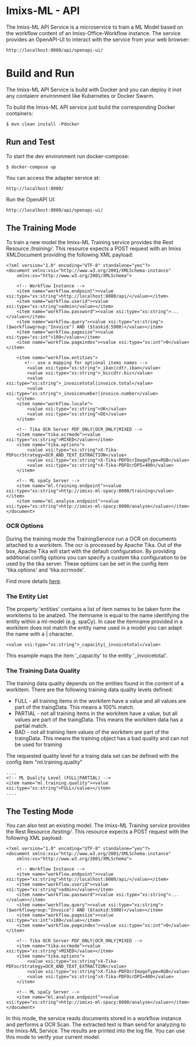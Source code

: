 # Imixs-ML - API

The Imixs-ML API Service is a microservice to train a ML Model based on the workflow content of an Imixs-Office-Workflow instance. The service provides an OpenAPI-UI to interact with the service from your web browser:

	http://localhost:8080/api/openapi-ui/




# Build and Run

The Imixs-ML API Service is build with Docker and you can deploy it inot any contaienr environment like Kubernetes or Docker Swarm. 

To build the Imixs-ML API service just build the corresponding Docker containers:

	$ mvn clean install -Pdocker

## Run and Test

To start the dev environment run docker-compose:

	$ docker-compose up
 
You can access the adapter service at:

	http://localhost:8080/
	
Run the OpenAPI UI:	

	http://localhost:8080/api/openapi-ui/
	





## The Training Mode

To train a new model the Imixs-ML Training service provides the Rest Resource */training/*. This resource expects a POST request with an Imixs XMLDocument providing the following XML payload:

	<?xml version="1.0" encoding="UTF-8" standalone="yes"?>
	<document xmlns:xsi="http://www.w3.org/2001/XMLSchema-instance"
		xmlns:xs="http://www.w3.org/2001/XMLSchema">
		
		<!-- Workflow Instance -->
		<item name="workflow.endpoint"><value xsi:type="xs:string">http://localhost:8080/api/</value></item>
		<item name="workflow.userid"><value xsi:type="xs:string">admin</value></item>
		<item name="workflow.password"><value xsi:type="xs:string">...</value></item>
		<item name="workflow.query"><value xsi:type="xs:string">($workflowgroup:"Invoice") AND ($taskid:5900)</value></item>
		<item name="workflow.pagesize"><value xsi:type="xs:int">100</value></item>
		<item name="workflow.pageindex"><value xsi:type="xs:int">0</value></item>
		
		<item name="workflow.entities">
		   <!-- use a mapping for optional items names -->
			<value xsi:type="xs:string">_iban|cdtr.iban</value>
			<value xsi:type="xs:string">_biccdtr.bic</value>
			<value xsi:type="xs:string">_invoicetotal|invoice.total</value>
			<value xsi:type="xs:string">_invoicenumber|invoice.number</value>
		</item>
		<item name="workflow.locale">
			<value xsi:type="xs:string">UK</value>
			<value xsi:type="xs:string">DE</value>
		</item>
		
		<!-- Tika OCR Server PDF_ONLY|OCR_ONLY|MIXED -->
		<item name="tika.ocrmode"><value xsi:type="xs:string">MIXED</value></item>
		<item name="tika.options">
			<value xsi:type="xs:string">X-Tika-PDFocrStrategy=OCR_AND_TEXT_EXTRACTION</value>
			<value xsi:type="xs:string">X-Tika-PDFOcrImageType=RGB</value>
			<value xsi:type="xs:string">X-Tika-PDFOcrDPI=400</value>
		</item>
		
		<!-- ML spaCy Server -->
		<item name="ml.training.endpoint"><value xsi:type="xs:string">http://imixs-ml-spacy:8000/training</value></item>
		<item name="ml.analyse.endpoint"><value xsi:type="xs:string">http://imixs-ml-spacy:8000/analyse</value></item>
	</document>


### OCR Options

During the training mode the TrainingService run a OCR on documents attached to a workitem. The ocr is processed by Apache Tika.
Out of the box, Apache Tika will start with the default configuration. By providing additional config options you can specify a custom tika configuration to be used by the tika server. These options can be set in the config item 'tika.options' and 'tika.ocrmode'.

Find more details [here](https://github.com/imixs/imixs-archive/tree/master/imixs-archive-documents#the-tikadocumentservice).


### The Entity List

The property 'entities' contains a list of item names to be taken form the workitems to be analzed.
The itemname is equal to the name identifying the entity within a ml-model (e.g. spaCy). In case the itemname provided in a workitem does not match the entity name used in a model you can adapt the name with a | character.

	 
	<value xsi:type="xs:string">_capacity|_invoicetotal</value>

This example maps the item '_capacity' to the entity '_invoicetotal'.

### The Training Data Quality

The training data quality depends on the entities found in the content of a workitem.  There are the following training data quality levels defined:

 - FULL - all training items in the workitem have a value and all values are part of the traingData. This means a 100% match.
 - PARTIAL - not all training items in the workitem have a value, but all values are part of the  traingData. This means the workitem data has a partial  match.
 - BAD - not all training item values of the workitem are part of the traingData.  This means the training object has a bad quality and can not be used for training

The requested quality level for a traing data set can be defined with the config item "ml.training.quality"

	....
	<!-- ML Quality Level (FULL|PARTIAL) -->
	<item name="ml.training.quality"><value xsi:type="xs:string">FULL</value></item>
	....



## The Testing Mode

You can also test an existing model. The Imixs-ML Training service provides the Rest Resource */testing/*. This resource expects a POST request with the following XML payload:

	<?xml version="1.0" encoding="UTF-8" standalone="yes"?>
	<document xmlns:xsi="http://www.w3.org/2001/XMLSchema-instance"
		xmlns:xs="http://www.w3.org/2001/XMLSchema">
		
		<!-- Workflow Instance -->
		<item name="workflow.endpoint"><value xsi:type="xs:string">http://localhost:8080/api/</value></item>
		<item name="workflow.userid"><value xsi:type="xs:string">admin</value></item>
		<item name="workflow.password"><value xsi:type="xs:string">...</value></item>
		<item name="workflow.query"><value xsi:type="xs:string">($workflowgroup:"Invoice") AND ($taskid:5900)</value></item>
		<item name="workflow.pagesize"><value xsi:type="xs:int">100</value></item>
		<item name="workflow.pageindex"><value xsi:type="xs:int">0</value></item>
		
		<!-- Tika OCR Server PDF_ONLY|OCR_ONLY|MIXED -->
		<item name="tika.ocrmode"><value xsi:type="xs:string">MIXED</value></item>
		<item name="tika.options">
			<value xsi:type="xs:string">X-Tika-PDFocrStrategy=OCR_AND_TEXT_EXTRACTION</value>
			<value xsi:type="xs:string">X-Tika-PDFOcrImageType=RGB</value>
			<value xsi:type="xs:string">X-Tika-PDFOcrDPI=400</value>
		</item>
		
		<!-- ML spaCy Server -->
		<item name="ml.analyse.endpoint"><value xsi:type="xs:string">http://imixs-ml-spacy:8000/analyse</value></item>
	</document>


In this mode, the service reads documents stored in a workflow instance and performs a OCR Scan. The extracted text is than send for analyzing to the Imixs-ML Service. The results are printed into the log file. 
You can use this mode to verify your current model.
